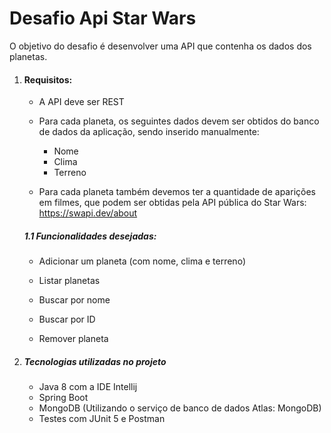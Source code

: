 # Desafio Api Star Wars

O objetivo do desafio é desenvolver uma API que contenha os dados dos planetas.


1. #### Requisitos:

    - A API deve ser REST

   - Para cada planeta, os seguintes dados devem ser obtidos do banco de dados da aplicação, sendo inserido manualmente:

     - Nome
     - Clima
     - Terreno

   - Para cada planeta também devemos ter a quantidade de aparições em filmes, que podem ser obtidas pela API pública do Star Wars: https://swapi.dev/about

   ##### 1.1 Funcionalidades desejadas:

    - Adicionar um planeta (com nome, clima e terreno)

    - Listar planetas

    - Buscar por nome

    - Buscar por ID

    - Remover planeta
 
 2. ##### Tecnologias utilizadas no projeto
 
    - Java 8 com a IDE Intellij
    - Spring Boot
    - MongoDB (Utilizando o serviço de banco de dados Atlas: MongoDB)
    - Testes com JUnit 5 e Postman

